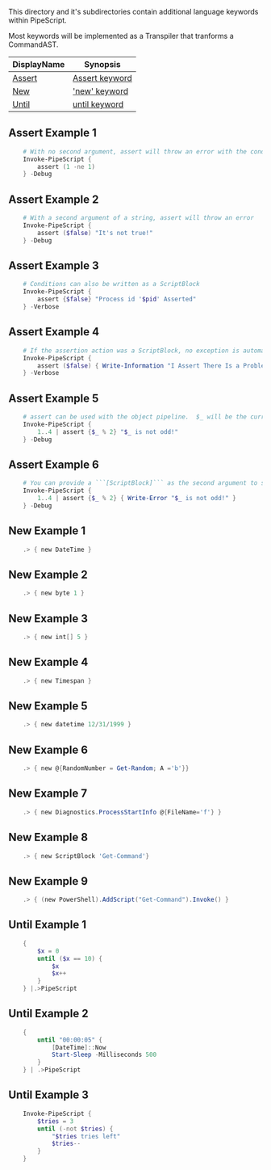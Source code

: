 This directory and it's subdirectories contain additional language keywords within PipeScript.

Most keywords will be implemented as a Transpiler that tranforms a CommandAST.


|DisplayName             |Synopsis                        |
|------------------------|--------------------------------|
|[Assert](Assert.psx.ps1)|[Assert keyword](Assert.psx.ps1)|
|[New](New.psx.ps1)      |['new' keyword](New.psx.ps1)    |
|[Until](Until.psx.ps1)  |[until keyword](Until.psx.ps1)  |




## Assert Example 1


~~~PowerShell
    # With no second argument, assert will throw an error with the condition of the assertion.
    Invoke-PipeScript {
        assert (1 -ne 1)
    } -Debug
~~~

## Assert Example 2


~~~PowerShell
    # With a second argument of a string, assert will throw an error
    Invoke-PipeScript {
        assert ($false) "It's not true!"
    } -Debug
~~~

## Assert Example 3


~~~PowerShell
    # Conditions can also be written as a ScriptBlock
    Invoke-PipeScript {
        assert {$false} "Process id '$pid' Asserted"
    } -Verbose
~~~

## Assert Example 4


~~~PowerShell
    # If the assertion action was a ScriptBlock, no exception is automatically thrown
    Invoke-PipeScript {
        assert ($false) { Write-Information "I Assert There Is a Problem"}
    } -Verbose
~~~

## Assert Example 5


~~~PowerShell
    # assert can be used with the object pipeline.  $_ will be the current object.
    Invoke-PipeScript {
        1..4 | assert {$_ % 2} "$_ is not odd!"
    } -Debug
~~~

## Assert Example 6


~~~PowerShell
    # You can provide a ```[ScriptBlock]``` as the second argument to see each failure
    Invoke-PipeScript {
        1..4 | assert {$_ % 2} { Write-Error "$_ is not odd!" }
    } -Debug
~~~

## New Example 1


~~~PowerShell
    .> { new DateTime }
~~~

## New Example 2


~~~PowerShell
    .> { new byte 1 }
~~~

## New Example 3


~~~PowerShell
    .> { new int[] 5 }
~~~

## New Example 4


~~~PowerShell
    .> { new Timespan }
~~~

## New Example 5


~~~PowerShell
    .> { new datetime 12/31/1999 }
~~~

## New Example 6


~~~PowerShell
    .> { new @{RandomNumber = Get-Random; A ='b'}}
~~~

## New Example 7


~~~PowerShell
    .> { new Diagnostics.ProcessStartInfo @{FileName='f'} }
~~~

## New Example 8


~~~PowerShell
    .> { new ScriptBlock 'Get-Command'}
~~~

## New Example 9


~~~PowerShell
    .> { (new PowerShell).AddScript("Get-Command").Invoke() }
~~~

## Until Example 1


~~~PowerShell
    {
        $x = 0
        until ($x == 10) {
            $x            
            $x++
        }        
    } |.>PipeScript
~~~

## Until Example 2


~~~PowerShell
    {
        until "00:00:05" {
            [DateTime]::Now
            Start-Sleep -Milliseconds 500
        } 
    } | .>PipeScript
~~~

## Until Example 3


~~~PowerShell
    Invoke-PipeScript {
        $tries = 3
        until (-not $tries) {
            "$tries tries left"
            $tries--            
        }
    }
~~~

